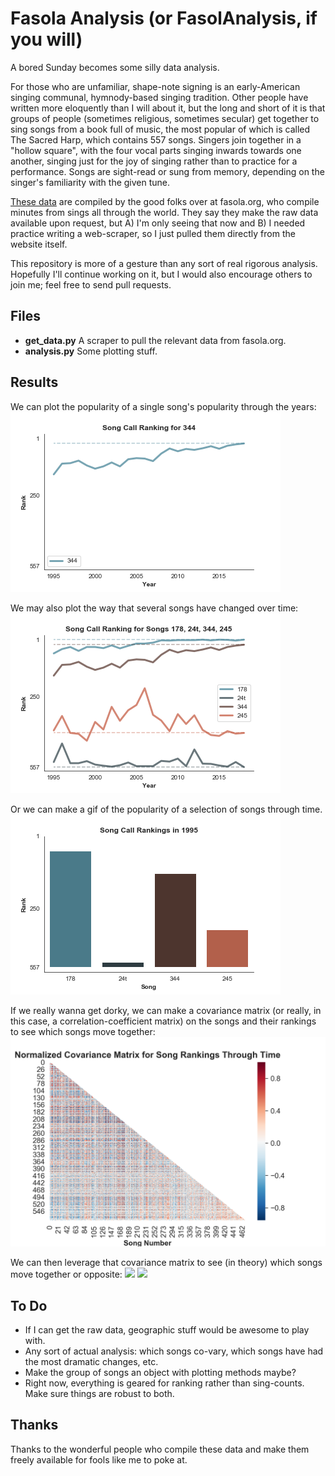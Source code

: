 # Fasola Analysis (or FasolAnalysis, if you will)

A bored Sunday becomes some silly data analysis.

For those who are unfamiliar, shape-note signing is an early-American singing communal, hymnody-based singing tradition. Other people have written more eloquently than I will about it, but the long and short of it is that groups of people (sometimes religious, sometimes secular) get together to sing songs from a book full of music, the most popular of which is called The Sacred Harp, which contains 557 songs. Singers join together in a "hollow square", with the four vocal parts singing inwards towards one another, singing just for the joy of singing rather than to practice for a performance. Songs are sight-read or sung from memory, depending on the singer's familiarity with the given tune.

[These data](https://fasola.org/minutes/stats/?c=2018&s=b "Fasola: Historical Song Use") are compiled by the good folks over at fasola.org, who compile minutes from sings all through the world. They say they make the raw data available upon request, but A) I'm only seeing that now and B) I needed practice writing a web-scraper, so I just pulled them directly from the website itself.

This repository is more of a gesture than any sort of real rigorous analysis. Hopefully I'll continue working on it, but I would also encourage others to join me; feel free to send pull requests.



## Files
* **get_data.py** A scraper to pull the relevant data from fasola.org.
* **analysis.py** Some plotting stuff.


## Results
We can plot the popularity of a single song's popularity through the years:
![](figures/song-popularity_344.png)

We may also plot the way that several songs have changed over time:
![](figures/song-popularity_178-24t-344-245.png)

Or we can make a gif of the popularity of a selection of songs through time.
![](figures/songs-evo_178-24t-344-245.gif)


If we really wanna get dorky, we can make a covariance matrix (or really, in this case, a correlation-coefficient matrix) on the songs and their rankings to see which songs move together:
![](figures/corrcoef_matrix.png)

We can then leverage that covariance matrix to see (in theory) which songs move together or opposite:
![]('figures/song-popularity_178-276.png')
![]('figures/song-popularity_178-322.png')

## To Do
* If I can get the raw data, geographic stuff would be awesome to play with.
* Any sort of actual analysis: which songs co-vary, which songs have had the most dramatic changes, etc.
* Make the group of songs an object with plotting methods maybe?
* Right now, everything is geared for ranking rather than sing-counts. Make sure things are robust to both.


## Thanks
Thanks to the wonderful people who compile these data and make them freely available for fools like me to poke at.
